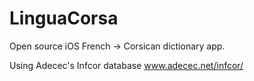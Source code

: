 LinguaCorsa
===========

Open source iOS French -> Corsican dictionary app.

Using Adecec's Infcor database www.adecec.net/infcor/ 
